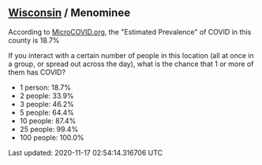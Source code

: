 
## [Wisconsin](/united-states/wisconsin) / Menominee

According to [MicroCOVID.org](http://microcovid.org),
the "Estimated Prevalence" of COVID in this county is 18.7%

If you interact with a certain number of people in this location
(all at once in a group, or spread out across the day), what is the chance that
1 or more of them has COVID?

- 1 person: 18.7%
- 2 people: 33.9%
- 3 people: 46.2%
- 5 people: 64.4%
- 10 people: 87.4%
- 25 people: 99.4%
- 100 people: 100.0%

Last updated: 2020-11-17 02:54:14.316706 UTC
